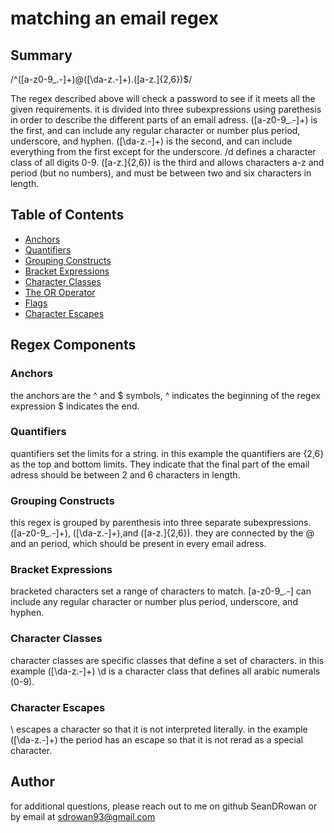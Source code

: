 # matching an email regex


## Summary
/^([a-z0-9_\.-]+)@([\da-z\.-]+)\.([a-z\.]{2,6})$/

The regex described above will check a password to see if it meets all the given requirements. it is divided into three subexpressions using parethesis in order to describe the different parts of an email adress. 
([a-z0-9_\.-]+) is the first, and can include any regular character or number plus period, underscore, and hyphen. ([\da-z\.-]+) is the second, and can include everything from the first except for the underscore. /d defines a character class of all digits 0-9. ([a-z\.]{2,6}) is the third and allows characters a-z and period (but no numbers), and must be between two and six characters in length.


## Table of Contents

- [Anchors](#anchors)
- [Quantifiers](#quantifiers)
- [Grouping Constructs](#grouping-constructs)
- [Bracket Expressions](#bracket-expressions)
- [Character Classes](#character-classes)
- [The OR Operator](#the-or-operator)
- [Flags](#flags)
- [Character Escapes](#character-escapes)

## Regex Components

### Anchors
the anchors are the ^ and $ symbols, ^ indicates the beginning of the regex expression $ indicates the end.
### Quantifiers
quantifiers set the limits for a string. in this example the quantifiers are {2,6} as the top and bottom limits. They indicate that the final part of the email adress should be between 2 and 6 characters in length.
### Grouping Constructs
this regex is grouped by parenthesis into three separate subexpressions. ([a-z0-9_\.-]+), ([\da-z\.-]+),and ([a-z\.]{2,6}). they are connected by the @ and an period, which should be present in every email adress.
### Bracket Expressions
bracketed characters set a range of characters to match. [a-z0-9_\.-] can include any regular character or number plus period, underscore, and hyphen. 
### Character Classes
character classes are specific classes that define a set of characters. in this example ([\da-z\.-]+) \d is a character class that defines all arabic numerals (0-9). 
### Character Escapes
\ escapes a character so that it is not interpreted literally. in the example ([\da-z\.-]+) the period has an escape so that it is not rerad as a special character.
## Author

for additional questions, please reach out to me on github SeanDRowan or by email at sdrowan93@gmail.com
